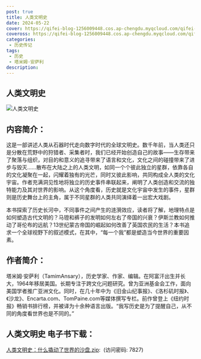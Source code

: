 ```yaml
---
post: true
title: 人类文明史
date: 2024-05-22
cover: https://qifei-blog-1256009448.cos.ap-chengdu.myqcloud.com/qifei-blog/c74200a221ed4010981366d27655657c.jpg
coveross: https://qifei-blog-1256009448.cos.ap-chengdu.myqcloud.com/qifei-blog/c74200a221ed4010981366d27655657c.jpg
categories:
 - 历史传记
tags:
 - 历史
 - 塔米姆·安萨利
description:  
---
```

## 人类文明史

![人类文明史](https://qifei-blog-1256009448.cos.ap-chengdu.myqcloud.com/qifei-blog/c74200a221ed4010981366d27655657c.jpg)

## 内容简介：

这是一部讲述人类从石器时代走向数字时代的全球文明史。数千年前，当人类还只是分散在荒野中的狩猎者、采集者时，我们已经开始创造自己的故事——生存带来了聚落与组织，对目的和意义的追寻带来了语言和文化，文化之间的碰撞带来了进步与毁灭……散布在大陆之上的人类文明，如同一个个彼此独立的星群，依靠各自的文化凝聚在一起，闪耀着独有的光芒，同时又彼此影响，共同构成全人类的文化宇宙。作者充满洞见性地将独立的历史事件串联起来，阐明了人类创造和交流的独特能力及其对世界的影响。从这个角度看，历史就是文化宇宙中发生的事件，星群则是历史舞台上的主角，属于不同星群的人类共同演绎着一出宏大戏剧。

本书探索了历史长河中，不同事件之间产生的涟漪效应，读者将了解，地理特点是如何塑造古代文明的？马镫和裤子的发明如何左右了帝国的兴衰？伊斯兰教如何推动了哥伦布的远航？13世纪蒙古帝国的崛起如何改善了英国农民的生活？本书追求一个全球视野下的叙述模式，在其中，“每一个我”都是塑造当今世界的重要因素。

## 作者简介：

塔米姆·安萨利（TamimAnsary），历史学家、作家、编辑。在阿富汗出生并长大，1964年移居美国。长期专注于跨文化问题研究。曾为亚洲基金会工作，面向美国学者推广亚洲文化。同时，在几十年中为《旧金山纪事报》、《洛杉矶时报》、《沙龙》、Encarta.com、TomPaine.com等媒体撰写专栏。前作曾登上《纽约时报》畅销书排行榜，并被译为十余种语言出版。“我写历史是为了提醒自己，从不同的角度看世界也是不同的。”

## 人类文明史 电子书下载：

[人类文明史：什么撬动了世界的沙盘.zip](https://url40.ctfile.com/f/24033340-1030284439-48d09e?p=7827):  (访问密码: 7827)